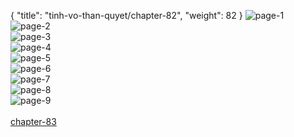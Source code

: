 { "title": "tinh-vo-than-quyet/chapter-82", "weight": 82 }
<img src="http://1.bp.blogspot.com/-JiMtUpipNZQ/WZ6fGPsc8RI/AAAAAAAG4qU/q_RsopKn_golIGGgx3ji4nunv22WUlCxwCLcBGAs/s1600/1.jpg?imgmax=0" alt="page-1" origin="http://1.bp.blogspot.com/-JiMtUpipNZQ/WZ6fGPsc8RI/AAAAAAAG4qU/q_RsopKn_golIGGgx3ji4nunv22WUlCxwCLcBGAs/s1600/1.jpg?imgmax=0"><br/>
<img src="http://1.bp.blogspot.com/-wV4Y8awC0q0/WZ6fGFTojDI/AAAAAAAG4qY/8Y2nVYO94BIYJnsJni5Tte5AUZjVVqFtQCLcBGAs/s1600/2.jpg?imgmax=0" alt="page-2" origin="http://1.bp.blogspot.com/-wV4Y8awC0q0/WZ6fGFTojDI/AAAAAAAG4qY/8Y2nVYO94BIYJnsJni5Tte5AUZjVVqFtQCLcBGAs/s1600/2.jpg?imgmax=0"><br/>
<img src="http://1.bp.blogspot.com/-R438M0MTkoY/WZ6fHO2_reI/AAAAAAAG4qc/EWNcNpFYwE0ASDpWIIarCsWgPe1OifLUwCLcBGAs/s1600/3.jpg?imgmax=0" alt="page-3" origin="http://1.bp.blogspot.com/-R438M0MTkoY/WZ6fHO2_reI/AAAAAAAG4qc/EWNcNpFYwE0ASDpWIIarCsWgPe1OifLUwCLcBGAs/s1600/3.jpg?imgmax=0"><br/>
<img src="http://1.bp.blogspot.com/-jlc9HuN89ik/WZ6fHV-mCGI/AAAAAAAG4qg/Ua353stMnRIfPzqFNm8Kbe0pbEs_CHAMwCLcBGAs/s1600/4.jpg?imgmax=0" alt="page-4" origin="http://1.bp.blogspot.com/-jlc9HuN89ik/WZ6fHV-mCGI/AAAAAAAG4qg/Ua353stMnRIfPzqFNm8Kbe0pbEs_CHAMwCLcBGAs/s1600/4.jpg?imgmax=0"><br/>
<img src="http://1.bp.blogspot.com/-cOOo0y-nDjE/WZ6fHihBB0I/AAAAAAAG4qk/3JiGWAgBj_kWgul8MowK3ZXM5qyThcORwCLcBGAs/s1600/5.jpg?imgmax=0" alt="page-5" origin="http://1.bp.blogspot.com/-cOOo0y-nDjE/WZ6fHihBB0I/AAAAAAAG4qk/3JiGWAgBj_kWgul8MowK3ZXM5qyThcORwCLcBGAs/s1600/5.jpg?imgmax=0"><br/>
<img src="http://1.bp.blogspot.com/-EunILdKDEN4/WZ6fH3oAfFI/AAAAAAAG4qo/vlCjRdRwsIsi0jDBYc9yRRKUGS8a_3WBgCLcBGAs/s1600/6.jpg?imgmax=0" alt="page-6" origin="http://1.bp.blogspot.com/-EunILdKDEN4/WZ6fH3oAfFI/AAAAAAAG4qo/vlCjRdRwsIsi0jDBYc9yRRKUGS8a_3WBgCLcBGAs/s1600/6.jpg?imgmax=0"><br/>
<img src="http://1.bp.blogspot.com/-YynJLXa_230/WZ6fIFF-0WI/AAAAAAAG4qs/VdAsEsIBtyEKd1TqzkzygAQZtLhDf0woQCLcBGAs/s1600/7.jpg?imgmax=0" alt="page-7" origin="http://1.bp.blogspot.com/-YynJLXa_230/WZ6fIFF-0WI/AAAAAAAG4qs/VdAsEsIBtyEKd1TqzkzygAQZtLhDf0woQCLcBGAs/s1600/7.jpg?imgmax=0"><br/>
<img src="http://1.bp.blogspot.com/-FzVrF6MTVi4/WZ6fIX5ddKI/AAAAAAAG4qw/EGT4d9JDIIYb0ZjPpbyLdA0m2xxBWOnlQCLcBGAs/s1600/8.jpg?imgmax=0" alt="page-8" origin="http://1.bp.blogspot.com/-FzVrF6MTVi4/WZ6fIX5ddKI/AAAAAAAG4qw/EGT4d9JDIIYb0ZjPpbyLdA0m2xxBWOnlQCLcBGAs/s1600/8.jpg?imgmax=0"><br/>
<img src="http://1.bp.blogspot.com/-d6FAR4K2t7Q/WZ6fIgkKKYI/AAAAAAAG4q0/SxMhzPA_lmk-mtmOT5PPrLcWbcaqb3elACLcBGAs/s1600/9.jpg?imgmax=0" alt="page-9" origin="http://1.bp.blogspot.com/-d6FAR4K2t7Q/WZ6fIgkKKYI/AAAAAAAG4q0/SxMhzPA_lmk-mtmOT5PPrLcWbcaqb3elACLcBGAs/s1600/9.jpg?imgmax=0"><br/>
<br/><a class="nextchap" href="/tinh-vo-than-quyet/chapter-83">chapter-83</a>
